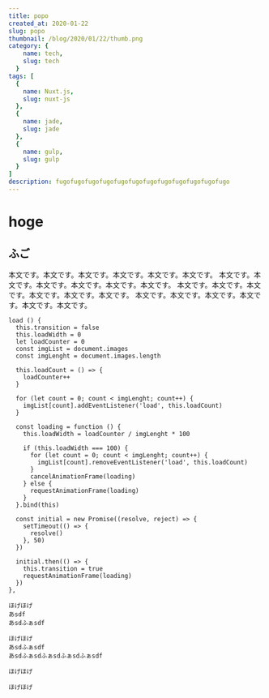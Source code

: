 ```yaml
---
title: popo
created_at: 2020-01-22
slug: popo
thumbnail: /blog/2020/01/22/thumb.png
category: {
    name: tech,
    slug: tech
  }
tags: [
  {
    name: Nuxt.js,
    slug: nuxt-js
  },
  {
    name: jade,
    slug: jade
  },
  {
    name: gulp,
    slug: gulp
  }
]
description: fugofugofugofugofugofugofugofugofugofugofugofugo
---
```


# hoge
## ふご

本文です。本文です。本文です。本文です。本文です。本文です。
本文です。本文です。本文です。本文です。本文です。本文です。
本文です。本文です。本文です。本文です。本文です。本文です。
本文です。本文です。本文です。本文です。本文です。本文です。

```"lang":"javascript","title":"main.js","highlight":"3-10"
load () {
  this.transition = false
  this.loadWidth = 0
  let loadCounter = 0
  const imgList = document.images
  const imgLenght = document.images.length

  this.loadCount = () => {
    loadCounter++
  }

  for (let count = 0; count < imgLenght; count++) {
    imgList[count].addEventListener('load', this.loadCount)
  }

  const loading = function () {
    this.loadWidth = loadCounter / imgLenght * 100

    if (this.loadWidth === 100) {
      for (let count = 0; count < imgLenght; count++) {
        imgList[count].removeEventListener('load', this.loadCount)
      }
      cancelAnimationFrame(loading)
    } else {
      requestAnimationFrame(loading)
    }
  }.bind(this)

  const initial = new Promise((resolve, reject) => {
    setTimeout(() => {
      resolve()
    }, 50)
  })

  initial.then(() => {
    this.transition = true
    requestAnimationFrame(loading)
  })
},
```

```"lang":"javascript"
ほげほげ
あsdf
あsdふぁsdf
```

```"title":"main.js","number":false
ほげほげ
あsdふぁsdf
あsdふぁsdふぁsdふぁsdふぁsdf
```

```"lang":"javascript"
ほげほげ
```

```"highlight":3
ほげほげ
```
